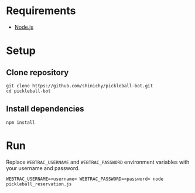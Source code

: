 # Requirements
* [Node.js](https://nodejs.org/en)

# Setup
## Clone repository
```
git clone https://github.com/shinichy/pickleball-bot.git
cd pickleball-bot
```

## Install dependencies
```
npm install
```

# Run
Replace `WEBTRAC_USERNAME` and `WEBTRAC_PASSWORD` environment variables with your username and password.
```
WEBTRAC_USERNAME=<username> WEBTRAC_PASSWORD=<password> node pickleball_reservation.js
```
